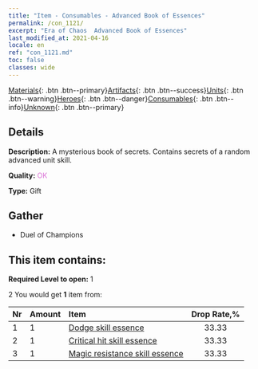 ```yaml
---
title: "Item - Consumables - Advanced Book of Essences"
permalink: /con_1121/
excerpt: "Era of Chaos  Advanced Book of Essences"
last_modified_at: 2021-04-16
locale: en
ref: "con_1121.md"
toc: false
classes: wide
---
```

 [Materials](/Items/){: .btn .btn--primary}[Artifacts](/Items/Artifacts/){: .btn .btn--success}[Units](/Items/Units/){: .btn .btn--warning}[Heroes](/Items/Heroes/){: .btn .btn--danger}[Consumables](/Items/Consumables/){: .btn .btn--info}[Unknown](/Items/Unknown/){: .btn .btn--primary}

## Details
 **Description:** A mysterious book of secrets. Contains secrets of a random advanced unit skill.

 **Quality:** <span style="color: #DA70D6">OK</span>

 **Type:** Gift

## Gather

*    Duel of Champions 

## This item contains:

 **Required Level to open:** 1

 2 You would get **1** item  from:

  | Nr | Amount |     Item    | Drop Rate,% |
  |:---|:-------|:------------|:---------:|
  | 1 | 1 | [Dodge skill essence](/Items/con_1114/) | 33.33 | 
  | 2 | 1 | [Critical hit skill essence](/Items/con_1115/) | 33.33 | 
  | 3 | 1 | [Magic resistance skill essence](/Items/con_1118/) | 33.33 | 
